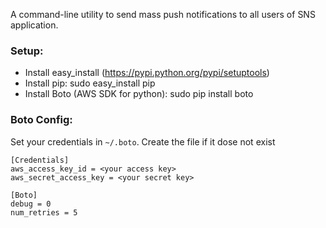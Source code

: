 A command-line utility to send mass push notifications to all users of SNS application. 

### Setup:

* Install easy_install (https://pypi.python.org/pypi/setuptools)
* Install pip: sudo easy_install pip
* Install Boto (AWS SDK for python): sudo pip install boto

### Boto Config:

Set your credentials in `~/.boto`. Create the file if it dose not exist

<blockqoute>
	
	[Credentials]
	aws_access_key_id = <your access key>
	aws_secret_access_key = <your secret key>
		
	[Boto]
	debug = 0
	num_retries = 5
</blockquote>